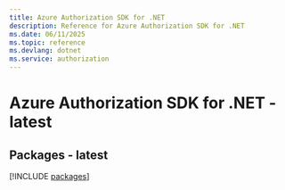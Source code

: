 ```yaml
---
title: Azure Authorization SDK for .NET
description: Reference for Azure Authorization SDK for .NET
ms.date: 06/11/2025
ms.topic: reference
ms.devlang: dotnet
ms.service: authorization
---
```

# Azure Authorization SDK for .NET - latest
## Packages - latest
[!INCLUDE [packages](authorization-index.md)]
